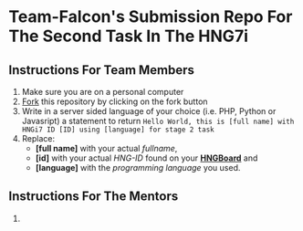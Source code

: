 # Team-Falcon's Submission Repo For The Second Task In The HNG7i

## Instructions For Team Members

1. Make sure you are on a personal computer
2. [Fork] this repository by clicking on the fork button
3. Write in a server sided language of your choice (i.e. PHP, Python or Javasript) a statement to return `Hello World, this is [full name] with HNGi7 ID [ID] using [language] for stage 2 task`
4. Replace:
   - **[full name]** with your actual _fullname_,
   - **[id]** with your actual _HNG-ID_ found on your **[HNGBoard]** and
   - **[language]** with the _programming language_ you used.

## Instructions For The Mentors

1.

[fork]: https://help.github.com/en/enterprise/2.13/user/articles/fork-a-repo#:~:text=A%20fork%20is%20a%20copy,point%20for%20your%20own%20idea.
[hngboard]: https://board.hng.tech/
